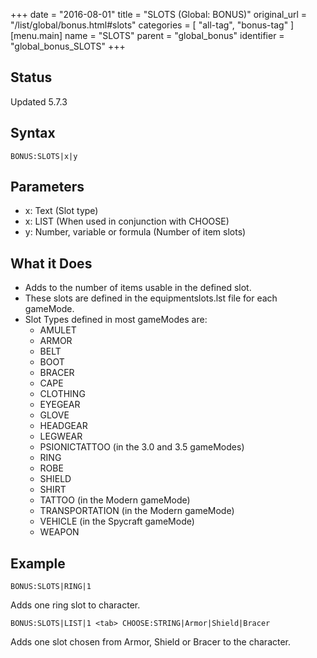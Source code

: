 +++
date = "2016-08-01"
title = "SLOTS (Global: BONUS)"
original_url = "/list/global/bonus.html#slots"
categories = [ "all-tag", "bonus-tag" ]
[menu.main]
    name = "SLOTS"
    parent = "global_bonus"
    identifier = "global_bonus_SLOTS"
+++

## Status

Updated 5.7.3

## Syntax

`BONUS:SLOTS|x|y`

## Parameters

-   x: Text (Slot type)
-   x: LIST (When used in conjunction with CHOOSE)
-   y: Number, variable or formula (Number of
    item slots)



What it Does
------------

-   Adds to the number of items usable in the defined slot.
-   These slots are defined in the equipmentslots.lst file for
    each gameMode.
-   Slot Types defined in most gameModes are:
    -   AMULET
    -   ARMOR
    -   BELT
    -   BOOT
    -   BRACER
    -   CAPE
    -   CLOTHING
    -   EYEGEAR
    -   GLOVE
    -   HEADGEAR
    -   LEGWEAR
    -   PSIONICTATTOO (in the 3.0 and 3.5 gameModes)
    -   RING
    -   ROBE
    -   SHIELD
    -   SHIRT
    -   TATTOO (in the Modern gameMode)
    -   TRANSPORTATION (in the Modern gameMode)
    -   VEHICLE (in the Spycraft gameMode)
    -   WEAPON

Example
-------

`BONUS:SLOTS|RING|1`

Adds one ring slot to character.

`BONUS:SLOTS|LIST|1 <tab> CHOOSE:STRING|Armor|Shield|Bracer`

Adds one slot chosen from Armor, Shield or Bracer to the character.

